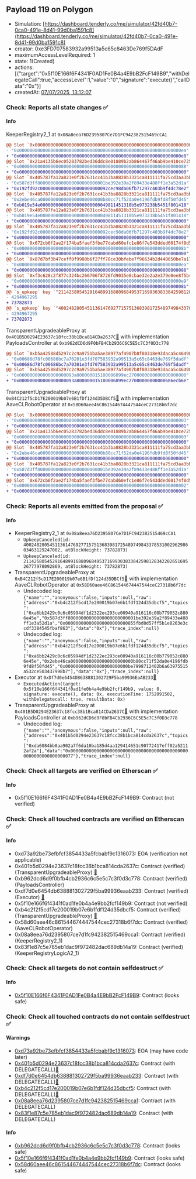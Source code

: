 ## Payload 119 on Polygon

- Simulation: [https://dashboard.tenderly.co/me/simulator/42fd40b7-0ca0-491e-8d41-99d0ba1591c8](https://dashboard.tenderly.co/me/simulator/42fd40b7-0ca0-491e-8d41-99d0ba1591c8)
- creator: 0xe3FD707583932a99513a5c65c8463De769f5DAdF
- maximumAccessLevelRequired: 1
- state: 1(Created)
- actions: [{"target":"0x5f10E166f6F4341F0AD1Fe0B4a4E9bB2FcF149B9","withDelegateCall":true,"accessLevel":1,"value":"0","signature":"execute()","callData":"0x"}]
- createdAt: [07/07/2025, 13:12:07](https://polygonscan.com/tx/0xa405e874a0e1d7493522ae4e102a2c8235e937f66301d10114698fa5ca250a22)

### Check: Reports all state changes :white_check_mark:

#### Info


KeeperRegistry2_1 at `0x08a8eea76D2395807Ce7D1FC942382515469cCA1`
```diff
@@ Slot `0x0000000000000000000000000000000000000000000000000000000000000002` @@
- "0x00000000000000000000000000000000000000000000000000000000000000ea"
+ "0x00000000000000000000000000000000000000000000000000000000000000e8"
@@ Slot `0x21a4135b6ec05283782bed36ddc8e01889b2ab864467f46ab9be410ce725717b` @@
- "0x0000000000000000000000000000000000000000000000000000000000000088"
+ "0x0000000000000000000000000000000000000000000000000000000000000000"
@@ Slot `0x405787fa12a823e0f2b7631cc41b3ba8828b3321ca811111fa75cd3aa3bb5b55` @@
- "0x587d3ff80000000000000000000000001be392e39a2f89433e488ff1e3a52d1a"
+ "0x192fd92c00000000000000000000000092cec98da06fb71297c403b9f4dc78e2"
@@ Slot `0x405787fa12a823e0f2b7631cc41b3ba8828b3321ca811111fa75cd3aa3bb5b58` @@
- "0x2ebe46ca000000000000000000000000b80cc71f52da0e4196fdb9fd8f50fd45"
+ "0xb019e54e00000000000000000000000049811451310b5e973238b5451f801418"
@@ Slot `0x405787fa12a823e0f2b7631cc41b3ba8828b3321ca811111fa75cd3aa3bb5bb6` @@
- "0xb019e54e00000000000000000000000049811451310b5e973238b5451f801418"
+ "0x0000000000000000000000000000000000000000000000000000000000000000"
@@ Slot `0x405787fa12a823e0f2b7631cc41b3ba8828b3321ca811111fa75cd3aa3bb5bb7` @@
- "0x192fd92c00000000000000000000000092cec98da06fb71297c403b9f4dc78e2"
+ "0x0000000000000000000000000000000000000000000000000000000000000000"
@@ Slot `0x672cb6f2ae2f174ba5faef3fbe77dabd60efc1e86f7e543dded60174f8d5c2bc` @@
- "0x000000000000000000000000000000000000000000000000000000000000008b"
+ "0x0000000000000000000000000000000000000000000000000000000000000000"
@@ Slot `0x87d7bf3b47ceff0f9980b6f27ff78ce30bfebe7f96634b2d440650be7a1700a8` @@
- "0x00000000000000000000000000000000000000000000000000000000000000ea"
+ "0x0000000000000000000000000000000000000000000000000000000000000088"
@@ Slot `0xf3c628c2f877c324bc266706f8726fd9035e0cbae32e2a2e379e0ee8f5b46d08` @@
- "0x00000000000000000000000000000000000000000000000000000000000000e9"
+ "0x000000000000000000000000000000000000000000000000000000000000008b"
@@ `s_upkeep` key `"21142580545291648991688096849537169930383384259812834220265169526777978092869".maxValidBlocknumber` @@
- 4294967295
+ 73782873
@@ `s_upkeep` key `"40024828054511361476927715751368398172548974984337853100296298603463129247002".maxValidBlocknumber` @@
- 4294967295
+ 73782873
```

TransparentUpgradeableProxy at `0x401B5D0294E23637c18fcc38b1Bca814CDa2637C`[:ghost:](https://github.com/bgd-labs/aave-address-book "GovernanceV3Polygon.PAYLOADS_CONTROLLER") with implementation PayloadsController at `0xb962dCD6d9F0bFB4Cb2936C6C5E5c7C3f0D3c778`
```diff
@@ Slot `0xb5a42588d5297c2c9a9751ba5ae38977af4907b8f80318e93daca5c46498c2f2` @@
- "0x00686d78fc00686bc7a70201e3fd707583932a99513a5c65c8463de769f5dadf"
+ "0x00686d78fc00686bc7a70301e3fd707583932a99513a5c65c8463de769f5dadf"
@@ Slot `0xb5a42588d5297c2c9a9751ba5ae38977af4907b8f80318e93daca5c46498c2f3` @@
- "0x000000000000000000093a800000015180006899ec2700000000000000000000"
+ "0x000000000000000000093a800000015180006899ec27000000000000686ecb6e"
```

TransparentUpgradeableProxy at `0xB4C212f5cD17E200019b07e6B1fDf124d35DBCf5`[:ghost:](https://github.com/bgd-labs/aave-address-book "MiscPolygon.AAVE_CL_ROBOT_OPERATOR") with implementation AaveCLRobotOperator at `0x58D60aee46C861544674447544ceC27318b6f7dc`
```diff
@@ Slot `0x0000000000000000000000000000000000000000000000000000000000000002` @@
- "0x0000000000000000000000000000000000000000000000000000000000000003"
+ "0x0000000000000000000000000000000000000000000000000000000000000001"
@@ Slot `0x21a4135b6ec05283782bed36ddc8e01889b2ab864467f46ab9be410ce725717b` @@
- "0x0000000000000000000000000000000000000000000000000000000000000003"
+ "0x0000000000000000000000000000000000000000000000000000000000000000"
@@ Slot `0x405787fa12a823e0f2b7631cc41b3ba8828b3321ca811111fa75cd3aa3bb5acf` @@
- "0x2ebe46ca000000000000000000000000b80cc71f52da0e4196fdb9fd8f50fd45"
+ "0x0000000000000000000000000000000000000000000000000000000000000000"
@@ Slot `0x405787fa12a823e0f2b7631cc41b3ba8828b3321ca811111fa75cd3aa3bb5ad0` @@
- "0x587d3ff80000000000000000000000001be392e39a2f89433e488ff1e3a52d1a"
+ "0x0000000000000000000000000000000000000000000000000000000000000000"
@@ Slot `0x672cb6f2ae2f174ba5faef3fbe77dabd60efc1e86f7e543dded60174f8d5c2bc` @@
- "0x0000000000000000000000000000000000000000000000000000000000000002"
+ "0x0000000000000000000000000000000000000000000000000000000000000000"
```


### Check: Reports all events emitted from the proposal :white_check_mark:

#### Info

- KeeperRegistry2_1 at `0x08a8eea76D2395807Ce7D1FC942382515469cCA1`
  - `UpkeepCanceled(id: 40024828054511361476927715751368398172548974984337853100296298603463129247002, atBlockHeight: 73782873)`
  - `UpkeepCanceled(id: 21142580545291648991688096849537169930383384259812834220265169526777978092869, atBlockHeight: 73782873)`
- TransparentUpgradeableProxy at `0xB4C212f5cD17E200019b07e6B1fDf124d35DBCf5`[:ghost:](https://github.com/bgd-labs/aave-address-book "MiscPolygon.AAVE_CL_ROBOT_OPERATOR") with implementation AaveCLRobotOperator at `0x58D60aee46C861544674447544ceC27318b6f7dc`
  - Undecoded log: `{"name":"","anonymous":false,"inputs":null,"raw":{"address":"0xb4c212f5cd17e200019b07e6b1fdf124d35dbcf5","topics":["0xa6bb2429c0c6c05994df1d2322ec293ce00940a916116c00b779052c8806e45e","0x587d3ff80000000000000000000000001be392e39a2f89433e488ff1e3a52d1a","0x000000000000000000000000855fbd0d57ff5b1e8263e3ccdf3384545fbaf863"],"data":"0x"},"trace_index":null}`
  - Undecoded log: `{"name":"","anonymous":false,"inputs":null,"raw":{"address":"0xb4c212f5cd17e200019b07e6b1fdf124d35dbcf5","topics":["0xa6bb2429c0c6c05994df1d2322ec293ce00940a916116c00b779052c8806e45e","0x2ebe46ca000000000000000000000000b80cc71f52da0e4196fdb9fd8f50fd45","0x000000000000000000000000be7998712402b6a63975515a532ce503437998b7"],"data":"0x"},"trace_index":null}`
- Executor at `0xDf7d0e6454DB638881302729F5ba99936EaAB233`[:ghost:](https://github.com/bgd-labs/aave-address-book "AaveV2Polygon.POOL_ADMIN, AaveV3Polygon.ACL_ADMIN, GovernanceV3Polygon.EXECUTOR_LVL_1")
  - `ExecutedAction(target: 0x5f10e166f6f4341f0ad1fe0b4a4e9bb2fcf149b9, value: 0, signature: execute(), data: 0x, executionTime: 1752091502, withDelegatecall: true, resultData: 0x)`
- TransparentUpgradeableProxy at `0x401B5D0294E23637c18fcc38b1Bca814CDa2637C`[:ghost:](https://github.com/bgd-labs/aave-address-book "GovernanceV3Polygon.PAYLOADS_CONTROLLER") with implementation PayloadsController at `0xb962dCD6d9F0bFB4Cb2936C6C5E5c7C3f0D3c778`
  - Undecoded log: `{"name":"","anonymous":false,"inputs":null,"raw":{"address":"0x401b5d0294e23637c18fcc38b1bca814cda2637c","topics":["0xda6084bb0aa902a7f6da10ba185d4aa129414651c90772417eff02a52112af2a"],"data":"0x0000000000000000000000000000000000000000000000000000000000000077"},"trace_index":null}`

### Check: Check all targets are verified on Etherscan :white_check_mark:

#### Info

- 0x5f10E166f6F4341F0AD1Fe0B4a4E9bB2FcF149B9: Contract (not verified) 

### Check: Check all touched contracts are verified on Etherscan :white_check_mark:

#### Info

- 0xd73a92be73efbfcf3854433a5fcbabf9c1316073: EOA (verification not applicable)
- 0x401b5d0294e23637c18fcc38b1bca814cda2637c: Contract (verified) (TransparentUpgradeableProxy) [:ghost:](https://github.com/bgd-labs/aave-address-book "GovernanceV3Polygon.PAYLOADS_CONTROLLER")
- 0xb962dcd6d9f0bfb4cb2936c6c5e5c7c3f0d3c778: Contract (verified) (PayloadsController) 
- 0xdf7d0e6454db638881302729f5ba99936eaab233: Contract (verified) (Executor) [:ghost:](https://github.com/bgd-labs/aave-address-book "AaveV2Polygon.POOL_ADMIN, AaveV3Polygon.ACL_ADMIN, GovernanceV3Polygon.EXECUTOR_LVL_1")
- 0x5f10e166f6f4341f0ad1fe0b4a4e9bb2fcf149b9: Contract (not verified) 
- 0xb4c212f5cd17e200019b07e6b1fdf124d35dbcf5: Contract (verified) (TransparentUpgradeableProxy) [:ghost:](https://github.com/bgd-labs/aave-address-book "MiscPolygon.AAVE_CL_ROBOT_OPERATOR")
- 0x58d60aee46c861544674447544cec27318b6f7dc: Contract (verified) (AaveCLRobotOperator) 
- 0x08a8eea76d2395807ce7d1fc942382515469cca1: Contract (verified) (KeeperRegistry2_1) 
- 0x83f1e87c5e785eb1dac9f972482dac689db14a19: Contract (verified) (KeeperRegistryLogicA2_1) 

### Check: Check all targets do not contain selfdestruct :white_check_mark:

#### Info

- [0x5f10E166f6F4341F0AD1Fe0B4a4E9bB2FcF149B9](https://polygonscan.com/address/0x5f10E166f6F4341F0AD1Fe0B4a4E9bB2FcF149B9): Contract (looks safe)

### Check: Check all touched contracts do not contain selfdestruct :white_check_mark:

#### Warnings

- [0xd73a92be73efbfcf3854433a5fcbabf9c1316073](https://polygonscan.com/address/0xd73a92be73efbfcf3854433a5fcbabf9c1316073): EOA (may have code later)
- [0x401b5d0294e23637c18fcc38b1bca814cda2637c](https://polygonscan.com/address/0x401b5d0294e23637c18fcc38b1bca814cda2637c): Contract (with DELEGATECALL)[:ghost:](https://github.com/bgd-labs/aave-address-book "GovernanceV3Polygon.PAYLOADS_CONTROLLER")
- [0xdf7d0e6454db638881302729f5ba99936eaab233](https://polygonscan.com/address/0xdf7d0e6454db638881302729f5ba99936eaab233): Contract (with DELEGATECALL)[:ghost:](https://github.com/bgd-labs/aave-address-book "AaveV2Polygon.POOL_ADMIN, AaveV3Polygon.ACL_ADMIN, GovernanceV3Polygon.EXECUTOR_LVL_1")
- [0xb4c212f5cd17e200019b07e6b1fdf124d35dbcf5](https://polygonscan.com/address/0xb4c212f5cd17e200019b07e6b1fdf124d35dbcf5): Contract (with DELEGATECALL)[:ghost:](https://github.com/bgd-labs/aave-address-book "MiscPolygon.AAVE_CL_ROBOT_OPERATOR")
- [0x08a8eea76d2395807ce7d1fc942382515469cca1](https://polygonscan.com/address/0x08a8eea76d2395807ce7d1fc942382515469cca1): Contract (with DELEGATECALL)
- [0x83f1e87c5e785eb1dac9f972482dac689db14a19](https://polygonscan.com/address/0x83f1e87c5e785eb1dac9f972482dac689db14a19): Contract (with DELEGATECALL)

#### Info

- [0xb962dcd6d9f0bfb4cb2936c6c5e5c7c3f0d3c778](https://polygonscan.com/address/0xb962dcd6d9f0bfb4cb2936c6c5e5c7c3f0d3c778): Contract (looks safe)
- [0x5f10e166f6f4341f0ad1fe0b4a4e9bb2fcf149b9](https://polygonscan.com/address/0x5f10e166f6f4341f0ad1fe0b4a4e9bb2fcf149b9): Contract (looks safe)
- [0x58d60aee46c861544674447544cec27318b6f7dc](https://polygonscan.com/address/0x58d60aee46c861544674447544cec27318b6f7dc): Contract (looks safe)

